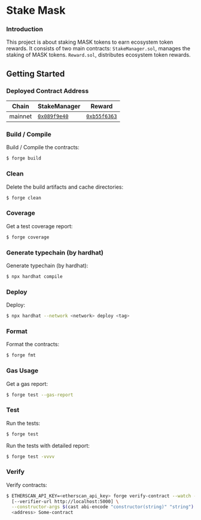 # Stake Mask

### Introduction

This project is about staking MASK tokens to earn ecosystem token rewards. It consists of two main contracts:
`StakeManager.sol`, manages the staking of MASK tokens.
`Reward.sol`, distributes ecosystem token rewards.

## Getting Started

### Deployed Contract Address

<!-- begin address -->

| Chain   | StakeManager                  | Reward                         |
| ------- | ----------------------------- | ------------------------------ |
| mainnet | [`0x089f9e40`][stake-mainnet] | [`0xb55f6363`][reward-mainnet] |

[stake-mainnet]: https://etherscan.io/address/0x089f9e409e2ae5837def520ce6bfb2fa03ce5128
[reward-mainnet]: https://etherscan.io/address/0xb55f6363e8033641ada71afadabd667d071bc9b1

<!-- end address -->

### Build / Compile

Build / Compile the contracts:

```sh
$ forge build
```

### Clean

Delete the build artifacts and cache directories:

```sh
$ forge clean
```

### Coverage

Get a test coverage report:

```sh
$ forge coverage
```

### Generate typechain (by hardhat)

Generate typechain (by hardhat):

```sh
$ npx hardhat compile
```

### Deploy

Deploy:

```sh
$ npx hardhat --network <network> deploy <tag>
```

### Format

Format the contracts:

```sh
$ forge fmt
```

### Gas Usage

Get a gas report:

```sh
$ forge test --gas-report
```

### Test

Run the tests:

```sh
$ forge test
```

Run the tests with detailed report:

```sh
$ forge test -vvvv
```

### Verify

Verify contracts:

```sh
$ ETHERSCAN_API_KEY=<etherscan_api_key> forge verify-contract --watch --compiler-version "v0.8.23" \
  [--verifier-url http://localhost:5000] \
  --constructor-args $(cast abi-encode "constructor(string)" "string") \
  <address> Some-contract

```
